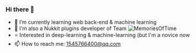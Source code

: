 ### Hi there 👋

- 🌱 I’m currently learning web back-end & machine learning
- 🍺 I'm also a Nukkit plugins developer of Team ![MemoriesOfTime](https://github.com/MemoriesOfTime)
- ⭐ Interested in deep-learning & machine-learning (but I'm a novice now
- 📫 How to reach me: 1545766400@qq.com
